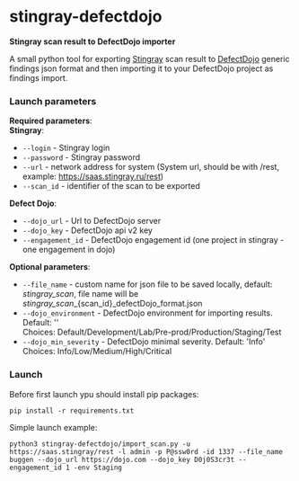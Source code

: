 <h1>stingray-defectdojo</h1>

**Stingray scan result to DefectDojo importer**

A small python tool for exporting [Stingray](https://stingray-mobile.ru/) scan result to [DefectDojo](https://www.defectdojo.org/) generic findings json format and then importing it to your DefectDojo project as findings import.

### Launch parameters

**Required parameters**:  
**Stingray**:
 * `--login` - Stingray login
 * `--password` - Stingray password
 * `--url` - network address for system (System url, should be with /rest, example: https://saas.stingray.ru/rest)
 * `--scan_id` - identifier of the scan to be exported  

**Defect Dojo**:
 * `--dojo_url` - Url to DefectDojo server
 * `--dojo_key` - DefectDojo api v2 key
 * `--engagement_id` - DefectDojo engagement id (one project in stingray - one engagement in dojo)
  
**Optional parameters**:  
 * `--file_name` - custom name for json file to be saved locally, default: *stingray_scan*, file name will be *stingray_scan*_{scan_id}_defectDojo_format.json
 * `--dojo_environment` - DefectDojo environment for importing results. Default: ''  
Choices: Default/Development/Lab/Pre-prod/Production/Staging/Test
 * `--dojo_min_severity` - DefectDojo minimal severity. Default: 'Info'  
Choices: Info/Low/Medium/High/Critical


### Launch
Before first launch ypu should install pip packages:
```
pip install -r requirements.txt
```
Simple launch example:
```
python3 stingray-defectdojo/import_scan.py -u https://saas.stingray/rest -l admin -p P@ssw0rd -id 1337 --file_name buggen --dojo_url https://dojo.com --dojo_key D0j0S3cr3t --engagement_id 1 -env Staging
```